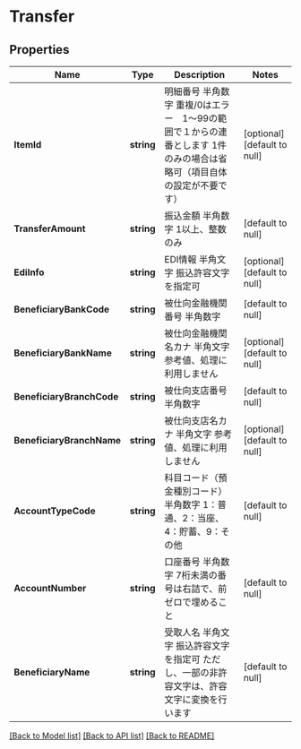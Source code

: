 # Transfer

## Properties
Name | Type | Description | Notes
------------ | ------------- | ------------- | -------------
**ItemId** | **string** | 明細番号 半角数字 重複/0はエラー　1～99の範囲で１からの連番とします 1件のみの場合は省略可（項目自体の設定が不要です）  | [optional] [default to null]
**TransferAmount** | **string** | 振込金額 半角数字 1以上、整数のみ  | [default to null]
**EdiInfo** | **string** | EDI情報 半角文字 振込許容文字を指定可  | [optional] [default to null]
**BeneficiaryBankCode** | **string** | 被仕向金融機関番号 半角数字  | [default to null]
**BeneficiaryBankName** | **string** | 被仕向金融機関名カナ 半角文字 参考値、処理に利用しません  | [optional] [default to null]
**BeneficiaryBranchCode** | **string** | 被仕向支店番号 半角数字  | [default to null]
**BeneficiaryBranchName** | **string** | 被仕向支店名カナ 半角文字 参考値、処理に利用しません  | [optional] [default to null]
**AccountTypeCode** | **string** | 科目コード（預金種別コード） 半角数字 1：普通、2：当座、4：貯蓄、9：その他  | [default to null]
**AccountNumber** | **string** | 口座番号 半角数字 7桁未満の番号は右詰で、前ゼロで埋めること  | [default to null]
**BeneficiaryName** | **string** | 受取人名 半角文字 振込許容文字を指定可 ただし、一部の非許容文字は、許容文字に変換を行います  | [default to null]

[[Back to Model list]](../README.md#documentation-for-models) [[Back to API list]](../README.md#documentation-for-api-endpoints) [[Back to README]](../README.md)

